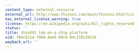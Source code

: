 ```yaml
---
content_type: external-resource
external_url: http://www.thinxxs.com/main/thinxxs.html?L=1
has_external_license_warning: true
license: https://en.wikipedia.org/wiki/All_rights_reserved
status: ''
title: thinXXS lab-on-a-chip platform
uid: 769c621a-70b8-4e45-89c8-04c21012b11b
wayback_url: ''
---
```

